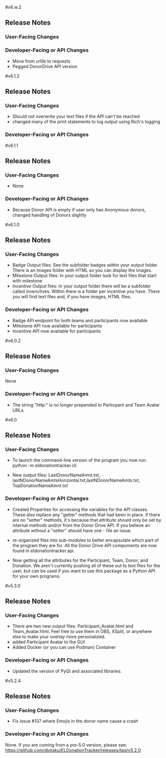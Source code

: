 #v6.w.2
## Release Notes
### User-Facing Changes

### Developer-Facing or API Changes
- Move from urllib to requests
- Pegged DonorDrive API version

#v6.1.2
## Release Notes
### User-Facing Changes
- Should not overwrite your text files if the API can't be reached
- changed many of the print statements to log output using Rich's logging 

### Developer-Facing or API Changes

#v6.1.1
## Release Notes
### User-Facing Changes
- None

### Developer-Facing or API Changes
- Because Donor API is empty if user only has Anonymous donors, changed handling of Donors slightly

#v6.1.0
## Release Notes
### User-Facing Changes
- Badge Output files: See the subfolder badges within your output folder. There is an images folder with HTML so you can display the images.
- Milestone Output files: In your output folder look for text files that start with milestone
- Incentive Output files: In your output folder there will be a subfolder called invencitves. Within there is a folder per incentive you have. There you will find text files and, if you have images, HTML files.


### Developer-Facing or API Changes
- Badge API endpoint for both teams and participants now available
- Milestone API now available for participants
- Incentive API now available for participants

#v6.0.2
## Release Notes
### User-Facing Changes
None

### Developer-Facing or API Changes
- The string "http:" is no longer prepended to Particpant and Team Avatar URLs.

#v6.0
## Release Notes

### User-Facing Changes

- To launch the command-line version of the program you now run: python -m eldonationtracker.cli

- New output files: LastDonorNameAmnt.txt, lastNDonorNameAmtsHorizontal.txt,lastNDonorNameAmts.txt, TopDonationNameAmnt.txt

### Developer-Facing or API Changes

- Created Properties for accessing the variables for the API classes.
These also replace any "getter" methods that had been in place. 
  If there are no "setter" methods, it's because that attribute should
  only be set by internal methods and/or from the Donor Drive API. If you 
  believe an attribute without a "setter" should have one - 
  file an issue.
  
- re-organized files into sub-modules to better encapsulate which part of the program they are for.  All the Donor Drive API compoments are now found in eldonationtracker.api.

- Now getting all the attributes for the Participant, Team, Donor, and Donation. We aren't currently pushing all of these out to text files for the user, but can be used if you want to use this package as a Python API for your own programs.


#v5.3.0
## Release Notes

### User-Facing Changes

- There are two new output files: Participant_Avatar.html and Team_Avatar.html. Feel free to use them in OBS, XSplit, or anywhere else to make your overlay more personalized.
- added Participant Avatar to the GUI
- Added Docker (or you can use Podman) Container

### Developer-Facing or API Changes

- Updated the version of PyQt and associated libraries.


#v5.2.4
## Release Notes

### User-Facing Changes

- Fix issue #137 where Emojis in the donor name cause a crash

### Developer-Facing or API Changes

None. If you are coming from a pre-5.0 version, please see: https://github.com/djotaku/ELDonationTracker/releases/tag/v5.2.0
